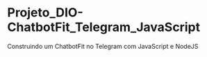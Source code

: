 # Projeto_DIO-ChatbotFit_Telegram_JavaScript
Construindo um ChatbotFit no Telegram com JavaScript e NodeJS
